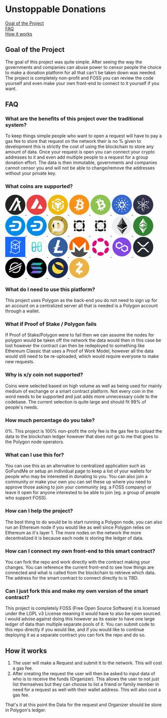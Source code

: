 # Unstoppable Donations

[Goal of the Project](#goals) <br />
[FAQ](#faq) <br />
[How it works](#how-it-works) <br />

## <a name="goals">Goal of the Project</a>

The goal of this project was quite simple. After seeing the way the governments and companies can abuse power to censor people the choice to make a donation platform for all that can't be taken down was needed. The project is completely non-profit and FOSS you can review the code yourself and even make your own front-end to connect to it yourself if you want.

## <a name="faq">FAQ</a>

### What are the benefits of this project over the traditional system?

To keep things simple people who want to open a request will have to pay a gas fee to store that request on the network their is no % given to development this is strictly the cost of using the blockchain to store any amount of data. Once your request is open you can connect your crypto addresses to it and even add multiple people to a request for a group donation effort. The data is then immutable, governments and companies cannot censor you and will not be able to change/remove the addresses without your private key.

### What coins are supported?

<p>
  <a href="https://www.algorand.com/">
    <img src="src/Images/Algorand.png" width=64 />
  </a>
  <a href="https://www.avax.network/">
    <img src="src/Images/Avalanche.png" width=64 />
  </a>
  <a href="https://www.bnbchain.world/">
    <img src="src/Images/BSC.png" width=64 />
  </a>
  <a href="https://bitcoin.org/">
    <img src="src/Images/Bitcoin.png" width=64 />
  </a>
  <a href="https://bch.info/">
    <img src="src/Images/BitcoinCash.png" width=64 />
  </a>
  <a href="https://cardano.org/">
    <img src="src/Images/Cardano.png" width=64 />
  </a>
  <a href="https://cosmos.network/">
    <img src="src/Images/Cosmos.png" width=64 />
  </a>
  <a href="https://www.dash.org/">
    <img src="src/Images/Dash.png" width=64 />
  </a>
  <a href="https://www.dash.org/">
    <img src="src/Images/Dash.png" width=64 />
  </a>
  <a href="https://dogecoin.com/">
    <img src="src/Images/Dogecoin.png" width=64 />
  </a>
  <a href="https://elrond.com/">
    <img src="src/Images/Elrond.png" width=64 />
  </a>
  <a href="https://elrond.com/">
    <img src="src/Images/Elrond.png" width=64 />
  </a>
  <a href="https://ethereum.org/">
    <img src="src/Images/Ethereum.png" width=64 />
  </a>
  <a href="https://ethereumclassic.org/">
    <img src="src/Images/EthereumClassic.png" width=64 />
  </a>
  <a href="https://fantom.foundation/">
    <img src="src/Images/Fantom.png" width=64 />
  </a>
  <a href="https://www.harmony.one/">
    <img src="src/Images/Harmony.png" width=64 />
  </a>
  <a href="https://litecoin.org/">
    <img src="src/Images/Litecoin.png" width=64 />
  </a>
  <a href="https://www.getmonero.org/">
    <img src="src/Images/Monero.png" width=64 />
  </a>
  <a href="https://polkadot.network/">
    <img src="src/Images/Polkadot.png" width=64 />
  </a>
  <a href="https://polygon.technology/">
    <img src="src/Images/Polygon.png" width=64 />
  </a>
  <a href="https://xrpl.org/">
    <img src="src/Images/Ripple.png" width=64 />
  </a>
  <a href="https://www.stellar.org/">
    <img src="src/Images/Stellar.png" width=64 />
  </a>
  <a href="https://solana.com/">
    <img src="src/Images/Solana.png" width=64 />
  </a>
  <a href="https://www.terra.money/">
    <img src="src/Images/Terra.png" width=64 />
  </a>
  <a href="https://z.cash/">
    <img src="src/Images/ZCash.png" width=64 />
  </a>
</p>

### What do I need to use this platform?

This project uses Polygon as the back-end you do not need to sign up for an account on a centralized server all that is needed is a Polygon account through a wallet.

### What if Proof of Stake / Polygon fails

If Proof of Stake/Polygon were to fail then we can assume the nodes for polygon would be taken off the network the data would then in this case be lost however the contract can then be redeployed to something like Ethereum Classic that uses a Proof of Work Model, however all the data would still need to be re-uploaded, which would require everyone to make new requests.

### Why is x/y coin not supported?

Coins were selected based on high volume as well as being used for mainly medium of exchange or a smart contract platform. Not every coin in the word needs to be supported and just adds more unnecessary code to the codebase. The current selection is quite large and should fit 99% of people's needs.

### How much percentage do you take?

0%. This project is 100% non-profit the only fee is the gas fee to upload the data to the blockchain ledger however that does not go to me that goes to the Polygon node operators.

### What can I use this for?

You can use this as an alternative to centralized application such as GoFundMe or setup an individual page to keep a list of your wallets for people who may be interested in donating to you. You can also join a community or make your own you can set these up where you need to approve those asking to join your community (eg. a FOSS company) or leave it open for anyone interested to be able to join (eg. a group of people who support FOSS).

### How can I help the project?

The best thing to do would be to start running a Polygon node, you can also run an Ethereum node if you would like as well since Polygon relies on Ethereum as it's layer 1. The more nodes on the network the more decentralized it is because each node is storing the ledger of data.

### How can I connect my own front-end to this smart contract?

You can fork the repo and work directly with the contract making your changes. You can reference the current front-end to see how things are connected and what is called from the blockchain to retrieve which data.
The address for the smart contract to connect directly to is TBD.

### Can I just fork this and make my own version of the smart contract?

This project is completely FOSS (Free Open Source Software) it is licensed under the LGPL v3 License meaning it would have to also be open sourced. I would advise against doing this however as its easier to have one large ledger of data than multiple separate pools of it. You can submit code to this repo directly if you would like, and if you would like to continue deploying it as a separate contract you can fork the repo and do so.

## <a name="how-it-works">How it works</a>

1. The user will make a Request and submit it to the network. This will cost a gas fee.
2. After creating the request the user will then be asked to input data of who is to receive the funds (Organizer). This allows the user to not just list themselves but they can choose to list a friend or family member in need for a request as well with their wallet address. This will also cost a gas fee.

That's it at this point the Data for the request and Organizer should be store in Polygon's ledger.
